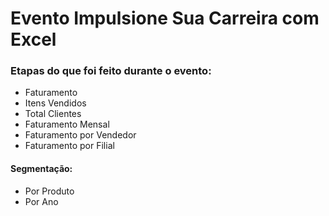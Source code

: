 # Evento Impulsione Sua Carreira com Excel
### Etapas do que foi feito durante o evento:
- Faturamento
- Itens Vendidos
- Total Clientes
- Faturamento Mensal
- Faturamento por Vendedor
- Faturamento por Filial
#### Segmentação:
- Por Produto
- Por Ano
